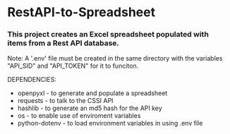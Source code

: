 # RestAPI-to-Spreadsheet

### This project creates an Excel spreadsheet populated with items from a Rest API database.

Note: A '.env' file must be created in the same directory with the variables "API_SID" and "API_TOKEN" for it to funciton.

DEPENDENCIES:

+ openpyxl \- to generate and populate a spreadsheet
+ requests \- to talk to the CSSI API
+ hashlib \- to generate an md5 hash for the API key
+ os \- to enable use of enviroment variables
+ python-dotenv \- to load environment variables in using .env file
